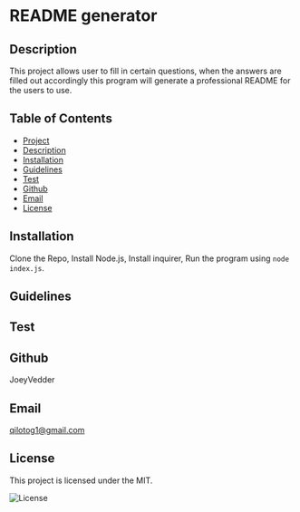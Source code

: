 # README generator

## Description
This project allows user to fill in certain questions, when the answers are filled out accordingly this program will generate a professional README for the users to use.

## Table of Contents

- [Project](#project)
- [Description](#description)
- [Installation](#installation)
- [Guidelines](#guidelines)
- [Test](#test)
- [Github](#github)
- [Email](#email)
- [License](#license)


## Installation

Clone the Repo, Install Node.js, Install inquirer, Run the program using `node index.js`.

## Guidelines



## Test



## Github

JoeyVedder

## Email

qilotog1@gmail.com



## License
This project is licensed under the MIT.

![License](https://img.shields.io/badge/License-MIT-blue.svg)
